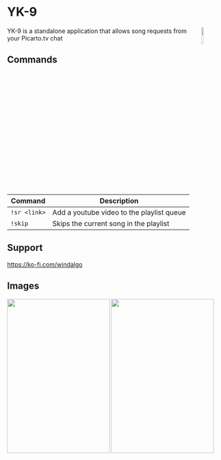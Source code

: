 # YK-9
<img align="right" src="https://i.imgur.com/iHbyj5O.png" width=10%>
YK-9 is a standalone application that allows song requests from your Picarto.tv chat

## Commands
| Command | Description
|---------|------------
| `!sr <link>` | Add a youtube video to the playlist queue
| `!skip` | Skips the current song in the playlist

## Support
https://ko-fi.com/windalgo

## Images
<img align="left" style="float: left;" src="https://i.imgur.com/PrPcz46.png" height="360" width="240"/>
<img align="middle" style="float: center;" src="https://i.imgur.com/RU7gcxl.png" height="360" width="240"/>